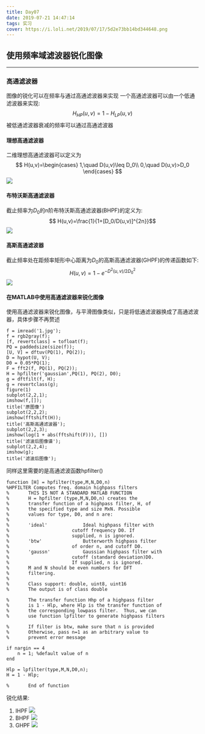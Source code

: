 ```yaml
---
title: Day07
date: 2019-07-21 14:47:14
tags: 实习
cover: https://i.loli.net/2019/07/17/5d2e73bb14bd344648.png
---
```


## 使用频率域滤波器锐化图像
---
### 高通滤波器
图像的锐化可以在频率与通过高通滤波器来实现
一个高通滤波器可以由一个低通滤波器来实现:
$$H_{HP}(u,v)=1-H_{LP}(u,v)$$
被低通滤波器衰减的频率可以通过高通滤波器
#### 理想高通滤波器
二维理想高通滤波器可以定义为
$$ H(u,v)=\begin{cases}
1,\quad D(u,v)\leq D_0\\
0,\quad D(u,v)>D_0
\end{cases}
$$
![](https://i.loli.net/2019/07/21/5d341bf1c410443073.jpg)
#### 布特沃斯高通滤波器
截止频率为$D_0$的n阶布特沃斯高通滤波器(BHPF)的定义为:
$$ H(u,v)=\frac{1}{1+[D_0/D(u,v)]^{2n}}$$
![](https://i.loli.net/2019/07/21/5d341bf1c376281237.jpg)
#### 高斯高通滤波器
截止频率处在距频率矩形中心距离为$D_0$的高斯高通滤波器(GHPF)的传递函数如下:
$$H(u,v)=1-e^{-D^2(u,v)/2D_0^2}$$
![](https://i.loli.net/2019/07/21/5d341bf1c3f7954220.jpg)
#### 在MATLAB中使用高通滤波器来锐化图像
使用高通滤波器来锐化图像，与平滑图像类似，只是将低通滤波器换成了高通滤波器，具体步骤不再赘述
```
f = imread('1.jpg');
f = rgb2gray(f);
[f, revertclass] = tofloat(f);
PQ = paddedsize(size(f));
[U, V] = dftuv(PQ(1), PQ(2));
D = hypot(U, V);
D0 = 0.05*PQ(1);
F = fft2(f, PQ(1), PQ(2));
H = hpfilter('gaussian',PQ(1), PQ(2), D0);
g = dftfilt(f, H);
g = revertclass(g);
figure(1)
subplot(2,2,1);
imshow(f,[]);
title('原图像')
subplot(2,2,2);
imshow(fftshift(H));
title('高斯高通滤波器');
subplot(2,2,3);
imshow(log(1 + abs(fftshift(F))), [])
title('滤波后图像谱');
subplot(2,2,4);
imshow(g);
title('滤波后图像');
```
同样这里需要的是高通滤波函数hpfilter()
```
function [H] = hpfilter(type,M,N,D0,n)
%HPFILTER Computes freq. domain highpass filters
%		THIS IS NOT A STANDARD MATLAB FUNCTION
%		H = hpfilter (type,M,N,D0,n) creates the
%		transfer function of a highpass filter, H, of
%		the specified type and size MxN. Possible
%		values for type, D0, and n are:
%
%		'ideal'				Ideal highpass filter with
%						cutoff frequency D0. If
%						supplied, n is ignored.
%		'btw'				Butterworth highpass filter
%						of order n, and cutoff D0.
%		'gaussn'			Gaussian highpass filter with
%						cutoff (standard deviation)D0.
%						If supplied, n is ignored.
%		M and N should be even numbers for DFT
%		filtering.
%
%		Class support: double, uint8, uint16
%		The output is of class double

%       The transfer function Hhp of a highpass filter
%       is 1 - Hlp, where Hlp is the transfer function of
%       the corresponding lowpass filter.  Thus, we can
%       use function lpfilter to generate highpass filters

%       If filter is btw, make sure that n is provided
%       Otherwise, pass n=1 as an arbitrary value to
%       prevent error message

if nargin == 4
    n = 1; %default value of n
end

Hlp = lpfilter(type,M,N,D0,n);
H = 1 - Hlp;

%       End of function
```
锐化结果:
1. IHPF
![](https://i.loli.net/2019/07/21/5d341eae3a6b123891.jpg)
2. BHPF
![](https://i.loli.net/2019/07/21/5d341bf1f13e453488.jpg)
3. GHPF
![](https://i.loli.net/2019/07/21/5d341eae4fa8d96779.jpg)


